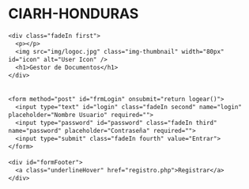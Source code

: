 # CIARH-HONDURAS
<!DOCTYPE html>
<html>
<head>
	<title>Login</title>
	<link rel="stylesheet" type="text/css" href="css/login.css">
	 <meta charset="utf-8">
    <meta name="viewport" content="width=device-width, initial-scale=1, shrink-to-fit=no">
    <link rel="stylesheet" type="text/css" href="librerias/bootstrap4/bootstrap.min.css">
</head>
<body>
	<div class="wrapper fadeInDown">
  <div id="formContent">
    
    <div class="fadeIn first">
      <p></p>
      <img src="img/logoc.jpg" class="img-thumbnail" width="80px" id="icon" alt="User Icon" />
      <h1>Gestor de Documentos</h1>
    </div>

   
    <form method="post" id="frmLogin" onsubmit="return logear()">
      <input type="text" id="login" class="fadeIn second" name="login" placeholder="Nombre Usuario" required="">
      <input type="password" id="password" class="fadeIn third" name="password" placeholder="Contraseña" required="">
      <input type="submit" class="fadeIn fourth" value="Entrar">
    </form>

    <div id="formFooter">
      <a class="underlineHover" href="registro.php">Registrar</a>
    </div>

  </div>
</div>

<script src="librerias/jquery-3.4.1.min.js"></script>
<script src="librerias/sweetalert.min.js"></script>
  
 <script type="text/javascript">
   function logear(){
        $.ajax({
            type:"POST",
            data:$('#frmLogin').serialize(),
            url:"procesos/usuario/login/login.php",
            success:function(respuesta) {
               
                respuesta = respuesta.trim();
                if (respuesta == 1) {
                    window.location = "vistas/inicio.php";
                } else {
                    swal(":(", "Fallo al entrar!", "error");
                }
            }
        });

        return false;
   }
 </script>

</body>
</html>
